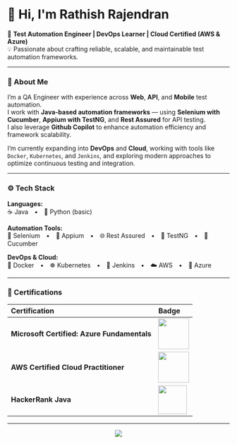 # 👋 Hi, I'm Rathish Rajendran  

🎯 **Test Automation Engineer | DevOps Learner | Cloud Certified (AWS & Azure)**  
💡 Passionate about crafting reliable, scalable, and maintainable test automation frameworks.

---

### 🧠 About Me  

I’m a QA Engineer with experience across **Web**, **API**, and **Mobile** test automation.  
I work with **Java-based automation frameworks** — using **Selenium with Cucumber**, **Appium with TestNG**, and **Rest Assured** for API testing.  
I also leverage **Github Copilot** to enhance automation efficiency and framework scalability.  

I’m currently expanding into **DevOps** and **Cloud**, working with tools like  
`Docker`, `Kubernetes`, and `Jenkins`, and exploring modern approaches to optimize continuous testing and integration.

---

### ⚙️ Tech Stack  

**Languages:**  
☕ Java • 🐍 Python (basic)

**Automation Tools:**  
🧪 Selenium • 📱 Appium • 🌐 Rest Assured • 🧩 TestNG • 🍃 Cucumber  

**DevOps & Cloud:**  
🐳 Docker • ☸️ Kubernetes • 🔧 Jenkins • ☁️ AWS • 🔹 Azure  

---

### 🏅 Certifications  

| Certification | Badge |
|:--------------|:------|
| **Microsoft Certified: Azure Fundamentals** | <img src="https://learn.microsoft.com/en-us/media/learn/certification/badges/microsoft-certified-fundamentals-badge.svg" width="70"/> |
| **AWS Certified Cloud Practitioner** | <img src="https://d1.awsstatic.com/certification/badges/AWS-Certified-Cloud-Practitioner_badge.b89bfbf2f87a3b5db9c48a06c46c62a1e2b74cfe.png" width="70"/> |
| **HackerRank Java** | <img src="https://upload.wikimedia.org/wikipedia/commons/6/65/HackerRank_logo.png" width="65"/> |

---

<p align="center">
  <a href="https://github.com/rathish2309"><img src="https://img.shields.io/badge/GitHub-rathish2309-black?style=flat&logo=github" /></a>
</p>
